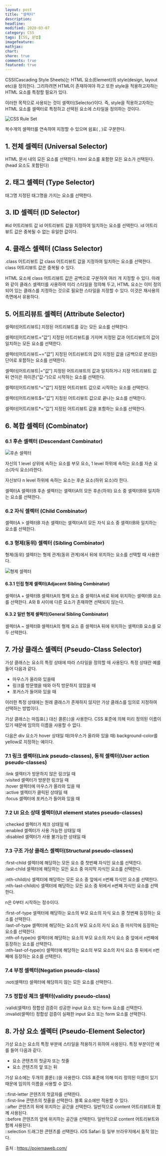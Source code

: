 ```yaml
---
layout: post
title: "셀렉터"
description:
headline:
modified: 2020-03-07
category: CSS
tags: [CSS, 문법]
imagefeature:
mathjax:
chart:
share: true
comments: true
featured: true
---
```


CSS(Cascading Style Sheets)는 HTML 요소(Element)의 style(design, layout etc)을 정의한다. 그리하려면 HTML이 존재하여야 하고 또한 <span class="y">style을 적용하고자하는 HTML 요소를 특정</span>할 필요가 있다.

이러한 목적으로 사용되는 것이 <span class="p">셀렉터(Selector)</span>이다. 즉, style을 적용하고자하는 HTML 요소를 셀렉터로 특정하고 선택된 요소에 스타일을 정의하는 것이다.

![CSS Rule Set](../images/셀렉터_01.png "CSS Rule Set")

<div class="code"><script async src="//jsfiddle.net/Jangyusu/hLga9o84/102/embed/html,result/dark/"></script></div>

복수개의 셀렉터를 연속하여 지정할 수 있으며 쉼표( , )로 구분한다.

<div class="code"><script async src="//jsfiddle.net/Jangyusu/hLga9o84/132/embed/css/dark/"></script></div>

## 1. 전체 셀렉터 (Universal Selector)

HTML 문서 내의 모든 요소를 선택한다. html 요소를 포함한 모든 요소가 선택된다. (head 요소도 포함된다)

<div class="code"><script async src="//jsfiddle.net/Jangyusu/hLga9o84/103/embed/html,result/dark/"></script></div>

## 2. 태그 셀렉터 (Type Selector)

<span class="g">태그명</span> 지정된 태그명을 가지는 요소를 선택한다.

<div class="code"><script async src="//jsfiddle.net/Jangyusu/hLga9o84/104/embed/html,result/dark/"></script></div>

## 3. ID 셀렉터 (ID Selector)

<span class="g">#id 어트리뷰트 값</span> id 어트리뷰트 값을 지정하여 일치하는 요소를 선택한다. id 어트리뷰트 값은 중복될 수 없는 유일한 값이다.

<div class="code"><script async src="//jsfiddle.net/Jangyusu/hLga9o84/105/embed/html,result/dark/"></script></div>

## 4. 클래스 셀렉터 (Class Selector)

<span class="g">.class 어트리뷰트 값</span> class 어트리뷰트 값을 지정하여 일치하는 요소를 선택한다. class 어트리뷰트 값은 중복될 수 있다.

<div class="code"><script async src="//jsfiddle.net/Jangyusu/hLga9o84/135/embed/html,result/dark/"></script></div>

HTML 요소에 class 어트리뷰트 값은 공백으로 구분하여 여러 개 지정할 수 있다. 아래와 같이 클래스 셀렉터를 사용하여 미리 스타일을 정의해 두고, HTML 요소는 이미 정의되어 있는 클래스를 지정하는 것으로 필요한 스타일을 지정할 수 있다. <span class="y">이것은 재사용의 측면에서 유용하다.</span>

<div class="code"><script async src="//jsfiddle.net/Jangyusu/hLga9o84/108/embed/html,result/dark/"></script></div>

## 5. 어트리뷰트 셀렉터 (Attribute Selector)

<span class="g">셀렉터[어트리뷰트]</span> 지정된 어트리뷰트를 갖는 모든 요소를 선택한다.

<div class="code"><script async src="//jsfiddle.net/Jangyusu/hLga9o84/109/embed/html,result/dark/"></script></div>

<span class="g">셀렉터[어트리뷰트=”값”]</span> 지정된 어트리뷰트를 가지며 지정된 값과 어트리뷰트의 값이 일치하는 모든 요소를 선택한다.

<div class="code"><script async src="//jsfiddle.net/Jangyusu/hLga9o84/110/embed/html,result/dark/"></script></div>

<span class="g">셀렉터[어트리뷰트~=”값”]</span> 지정된 어트리뷰트의 값이 지정된 값을 (공백으로 분리된) 단어로 포함하는 요소를 선택한다.

<div class="code"><script async src="//jsfiddle.net/Jangyusu/hLga9o84/111/embed/html,result/dark/"></script></div>

<span class="g">셀렉터[어트리뷰트|=”값”]</span> 지정된 어트리뷰트의 값과 일치하거나 지정 어트리뷰트 값 뒤 연이은 하이픈(“값-“)으로 시작하는 요소를 선택한다.

<div class="code"><script async src="//jsfiddle.net/Jangyusu/hLga9o84/112/embed/html,result/dark/"></script></div>

<span class="g">셀렉터[어트리뷰트^=”값”]</span> 지정된 어트리뷰트 값으로 시작하는 요소를 선택한다.

<div class="code"><script async src="//jsfiddle.net/Jangyusu/hLga9o84/113/embed/html,result/dark/"></script></div>

<span class="g">셀렉터[어트리뷰트$=”값”]</span> 지정된 어트리뷰트 값으로 끝나는 요소를 선택한다.

<div class="code"><script async src="//jsfiddle.net/Jangyusu/hLga9o84/114/embed/html,result/dark/"></script></div>

<span class="g">셀렉터[어트리뷰트*=”값”]</span> 지정된 어트리뷰트 값을 포함하는 요소를 선택한다.

<div class="code"><script async src="//jsfiddle.net/Jangyusu/hLga9o84/115/embed/html,result/dark/"></script></div>

## 6. 복합 셀렉터 (Combinator)

### 6.1 후손 셀렉터 (Descendant Combinator)

![후손 셀렉터](../images/셀렉터_02.png "후손 셀렉터")

자신의 1 level 상위에 속하는 요소를 부모 요소, 1 level 하위에 속하는 요소를 <span class="p">자손 요소(자식 요소)</span>라한다.

자신보다 n level 하위에 속하는 요소는 <span class="p">후손 요소(하위 요소)</span>라 한다.

<span class="g">셀렉터A 셀렉터B</span> 후손 셀렉터는 셀렉터A의 모든 후손(하위) 요소 중 셀렉터B와 일치하는 요소를 선택한다.

<div class="code"><script async src="//jsfiddle.net/Jangyusu/hLga9o84/117/embed/html,result/dark/"></script></div>

### 6.2 자식 셀렉터 (Child Combinator)

<span class="g">셀렉터A > 셀렉터B</span> 자손 셀렉터는 셀렉터A의 모든 자식 요소 중 셀렉터B와 일치하는 요소를 선택한다.

<div class="code"><script async src="//jsfiddle.net/Jangyusu/hLga9o84/118/embed/html,result/dark/"></script></div>

### 6.3 형제(동위) 셀렉터 (Sibling Combinator)

형제(동위) 셀렉터는 형제 관계(동위 관계)에서 뒤에 위치하는 요소를 선택할 때 사용한다.

![형제 셀렉터](../images/셀렉터_03.png "형제 셀렉터")

#### 6.3.1 인접 형제 셀렉터(Adjacent Sibling Combinator)

<span class="g">셀렉터A + 셀렉터B</span> 셀렉터A의 형제 요소 중 셀렉터A 바로 뒤에 위치하는 셀렉터B 요소를 선택한다. A와 B 사이에 다른 요소가 존재하면 선택되지 않는다.

<div class="code"><script async src="//jsfiddle.net/Jangyusu/hLga9o84/119/embed/html,result/dark/"></script></div>

#### 6.3.2 일반 형제 셀렉터(General Sibling Combinator)

<span class="g">셀렉터A ~ 셀렉터B</span> 셀렉터A의 형제 요소 중 셀렉터A 뒤에 위치하는 셀렉터B 요소를 모두 선택한다.

<div class="code"><script async src="//jsfiddle.net/Jangyusu/hLga9o84/120/embed/html,result/dark/"></script></div>

## 7. 가상 클래스 셀렉터 (Pseudo-Class Selector)

가상 클래스는 요소의 특정 상태에 따라 스타일을 정의할 때 사용된다. 특정 상태란 예를 들어 다음과 같다.

-   마우스가 올라와 있을때
-   링크를 방문했을 때와 아직 방문하지 않았을 때
-   포커스가 들어와 있을 때

이러한 특정 상태에는 원래 클래스가 존재하지 않지만 가상 클래스를 임의로 지정하여 선택하는 방법이다.

가상 클래스는 마침표(.) 대신 콜론(:)을 사용한다. CSS 표준에 의해 미리 정의된 이름이 있기 때문에 임의의 이름을 사용할 수 없다.

<div class="code"><script async src="//jsfiddle.net/Jangyusu/hLga9o84/137/embed/css/dark/"></script></div>

다음은 div 요소가 hover 상태일 때(마우스가 올라와 있을 때) background-color를 yellow로 지정하는 예이다.

<div class="code"><script async src="//jsfiddle.net/Jangyusu/hLga9o84/121/embed/html,result/dark/"></script></div>

### 7.1 링크 셀렉터(Link pseudo-classes), 동적 셀렉터(User action pseudo-classes)

<span class="g">:link</span> 셀렉터가 방문하지 않은 링크일 때  
<span class="g">:visited</span> 셀렉터가 방문한 링크일 때  
<span class="g">:hover</span> 셀렉터에 마우스가 올라와 있을 때  
<span class="g">:active</span> 셀렉터가 클릭된 상태일 때  
<span class="g">:focus</span> 셀렉터에 포커스가 들어와 있을 때

<div class="code"><script async src="//jsfiddle.net/Jangyusu/hLga9o84/122/embed/html,result/dark/"></script></div>

### 7.2 UI 요소 상태 셀렉터(UI element states pseudo-classes)

<span class="g">:checked</span> 셀렉터가 체크 상태일 때  
<span class="g">:enabled</span> 셀렉터가 사용 가능한 상태일 때  
<span class="g">:disabled</span> 셀렉터가 사용 불가능한 상태일 때

<div class="code"><script async src="//jsfiddle.net/Jangyusu/hLga9o84/123/embed/html,result/dark/"></script></div>

### 7.3 구조 가상 클래스 셀렉터(Structural pseudo-classes)

<span class="g">:first-child</span> 셀렉터에 해당하는 모든 요소 중 첫번째 자식인 요소를 선택한다.  
<span class="g">:last-child</span> 셀렉터에 해당하는 모든 요소 중 마지막 자식인 요소를 선택한다.

<div class="code"><script async src="//jsfiddle.net/Jangyusu/hLga9o84/125/embed/html,result/dark/"></script></div>

<span class="g">:nth-child(n)</span> 셀렉터에 해당하는 모든 요소 중 앞에서 n번째 자식인 요소를 선택한다.  
<span class="g">:nth-last-child(n)</span> 셀렉터에 해당하는 모든 요소 중 뒤에서 n번째 자식인 요소를 선택한다.

n은 0부터 시작하는 정수이다.

<div class="code"><script async src="//jsfiddle.net/Jangyusu/hLga9o84/126/embed/html,result/dark/"></script></div>

<span class="g">:first-of-type</span> 셀렉터에 해당하는 요소의 부모 요소의 자식 요소 중 첫번째 등장하는 요소를 선택한다.  
<span class="g">:last-of-type</span> 셀렉터에 해당하는 요소의 부모 요소의 자식 요소 중 마지막에 등장하는 요소를 선택한다.  
<span class="g">:nth-of-type(n)</span> 셀렉터에 해당하는 요소의 부모 요소의 자식 요소 중 앞에서 n번째에 등장하는 요소를 선택한다.  
<span class="g">:nth-last-of-type(n)</span> 셀렉터에 해당하는 요소의 부모 요소의 자식 요소 중 뒤에서 n번째에 등장하는 요소를 선택한다.

<div class="code"><script async src="//jsfiddle.net/Jangyusu/hLga9o84/127/embed/html,result/dark/"></script></div>

### 7.4 부정 셀렉터(Negation pseudo-class)

<span class="g">:not(셀렉터)</span> 셀렉터에 해당하지 않는 모든 요소를 선택한다.

<div class="code"><script async src="//jsfiddle.net/Jangyusu/hLga9o84/128/embed/html,result/dark/"></script></div>

### 7.5 정합성 체크 셀렉터(validity pseudo-class)

<span class="g">:valid(셀렉터)</span> 정합성 검증이 성공한 input 요소 또는 form 요소를 선택한다.  
<span class="g">:invalid(셀렉터)</span> 정합성 검증이 실패한 input 요소 또는 form 요소를 선택한다.

<div class="code"><script async src="//jsfiddle.net/Jangyusu/hLga9o84/129/embed/html,result/dark/"></script></div>

## 8. 가상 요소 셀렉터 (Pseudo-Element Selector)

가상 요소는 요소의 특정 부분에 스타일을 적용하기 위하여 사용된다. 특정 부분이란 예를 들어 다음과 같다.

-   요소 콘텐츠의 첫글자 또는 첫줄
-   요소 콘텐츠의 앞 또는 뒤

<span class="y">가상 요소에는 두개의 콜론(::)을 사용한다.</span> CSS 표준에 의해 미리 정의된 이름이 있기 때문에 임의의 이름을 사용할 수 없다.

<div class="code"><script async src="//jsfiddle.net/Jangyusu/hLga9o84/138/embed/css/dark/"></script></div>

<span class="g">::first-letter</span> 콘텐츠의 첫글자를 선택한다.  
<span class="g">::first-line</span> 콘텐츠의 첫줄을 선택한다. 블록 요소에만 적용할 수 있다.  
<span class="g">::after</span> 콘텐츠의 뒤에 위치하는 공간을 선택한다. 일반적으로 content 어트리뷰트와 함께 사용된다.  
<span class="g">::before</span> 콘텐츠의 앞에 위치하는 공간을 선택한다. 일반적으로 content 어트리뷰트와 함께 사용된다.  
<span class="g">::selection</span> 드래그한 콘텐츠를 선택한다. iOS Safari 등 일부 브라우저에서 동작 않는다.

<div class="code"><script async src="//jsfiddle.net/Jangyusu/hLga9o84/130/embed/html,result/dark/"></script></div>

<span class="b">출처 : https://poiemaweb.com/</span>
